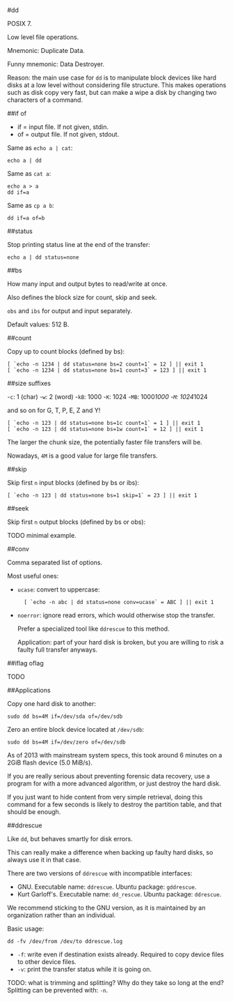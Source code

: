 #dd

POSIX 7.

Low level file operations.

Mnemonic: Duplicate Data.

Funny mnemonic: Data Destroyer.

Reason: the main use case for `dd` is to manipulate block devices like hard disks at a low level without considering file structure. This makes operations such as disk copy very fast, but can make a wipe a disk by changing two characters of a command.

##if of

- if = input file. If not given, stdin.
- of = output file. If not given, stdout.

Same as `echo a | cat`:

    echo a | dd

Same as `cat a`:

    echo a > a
    dd if=a

Same as `cp a b`:

    dd if=a of=b

##status

Stop printing status line at the end of the transfer:

    echo a | dd status=none

##bs

How many input and output bytes to read/write at once.

Also defines the block size for count, skip and seek.

`obs` and `ibs` for output and input separately.

Default values: 512 B.

##count

Copy up to count blocks (defined by bs):

    [ `echo -n 1234 | dd status=none bs=2 count=1` = 12 ] || exit 1
    [ `echo -n 1234 | dd status=none bs=1 count=3` = 123 ] || exit 1

##size suffixes

-`c`: 1 (char)
-`w`: 2 (word)
-`kB`: 1000
-`K`: 1024
-`MB`: 1000*1000
-`M`: 1024*1024

and so on for G, T, P, E, Z and Y!

    [ `echo -n 123 | dd status=none bs=1c count=1` = 1 ] || exit 1
    [ `echo -n 123 | dd status=none bs=1w count=1` = 12 ] || exit 1

The larger the chunk size, the potentially faster file transfers will be.

Nowadays, `4M` is a good value for large file transfers.

##skip

Skip first `n` input blocks (defined by bs or ibs):

    [ `echo -n 123 | dd status=none bs=1 skip=1` = 23 ] || exit 1

##seek

Skip first `n` output blocks (defined by bs or obs):

TODO minimal example.

##conv

Comma separated list of options.

Most useful ones:

- `ucase`: convert to uppercase:

        [ `echo -n abc | dd status=none conv=ucase` = ABC ] || exit 1

- `noerror`: ignore read errors, which would otherwise stop the transfer.

    Prefer a specialized tool like `ddrescue` to this method.

    Application: part of your hard disk is broken, but you are willing to risk a faulty full transfer anyways.

##iflag oflag

TODO

##Applications

Copy one hard disk to another:

    sudo dd bs=4M if=/dev/sda of=/dev/sdb

Zero an entire block device located at `/dev/sdb`:

    sudo dd bs=4M if=/dev/zero of=/dev/sdb

As of 2013 with mainstream system specs, this took around 6 minutes on a 2GiB flash device (5.0 MiB/s).

If you are really serious about preventing forensic data recovery, use a program for with a more advanced algorithm, or just destroy the hard disk.

If you just want to hide content from very simple retrieval, doing this command for a few seconds is likely to destroy the partition table, and that should be enough.

##ddrescue

Like `dd`, but behaves smartly for disk errors.

This can really make a difference when backing up faulty hard disks, so always use it in that case.

There are two versions of `ddrescue` with incompatible interfaces:

- GNU. Executable name: `ddrescue`. Ubuntu package: `gddrescue`.
- Kurt Garloff's. Executable name: `dd_rescue`. Ubuntu package: `ddrescue`.

We recommend sticking to the GNU version, as it is maintained by an organization rather than an individual.

Basic usage:

    dd -fv /dev/from /dev/to ddrescue.log

- `-f`: write even if destination exists already. Required to copy device files to other device files.
- `-v`: print the transfer status while it is going on.

TODO: what is trimming and splitting? Why do they take so long at the end? Splitting can be prevented with: `-n`.
